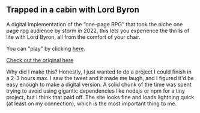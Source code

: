 ## Trapped in a cabin with Lord Byron

A digital implementation of the “one-page RPG” that took the niche one page rpg audience by storm in 2022, this lets you experience the thrills of life with Lord Byron, all from the comfort of your chair. 

You can "play" by clicking [here](https://vivian-a.github.io/LordByron).


[Check out the original here](https://x.com/Sotherans/status/1507670651724873730/photo/1)


Why did I make this? Honestly, I just wanted to do a project I could finish in a 2-3 hours max. I saw the tweet and it made me laugh, and I figured it'd be easy enough to make a digital version. A solid chunk of the time was spent trying to avoid using gigantic dependencies like nodejs or npm for a tiny project, but I think that paid off. The site looks fine and loads lightning quick (at least on my connection), which is the most important thing to me.
